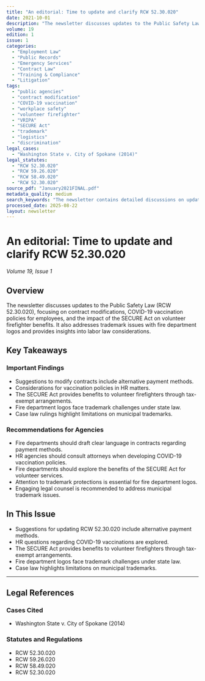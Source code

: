 ```yaml
---
title: "An editorial: Time to update and clarify RCW 52.30.020"
date: 2021-10-01
description: "The newsletter discusses updates to the Public Safety Law (RCW 52.30.020), focusing on contract modifications, COVID-19 vaccination policies for employees, and the impact of the SECURE Act on volunteer firefighter benefits. It also addresses trademark issues with fire department logos and provides insights into labor law considerations."
volume: 19
edition: 1
issue: 1
categories:
  - "Employment Law"
  - "Public Records"
  - "Emergency Services"
  - "Contract Law"
  - "Training & Compliance"
  - "Litigation"
tags:
  - "public agencies"
  - "contract modification"
  - "COVID-19 vaccination"
  - "workplace safety"
  - "volunteer firefighter"
  - "VRIPA"
  - "SECURE Act"
  - "trademark"
  - "logistics"
  - "discrimination"
legal_cases:
  - "Washington State v. City of Spokane (2014)"
legal_statutes:
  - "RCW 52.30.020"
  - "RCW 59.26.020"
  - "RCW 58.49.020"
  - "RCW 52.30.020"
source_pdf: "January2021FINAL.pdf"
metadata_quality: medium
search_keywords: "The newsletter contains detailed discussions on updating RCW 52.30.020, HR questions about COVID-19 vaccinations, the SECURE Act's impact on volunteer firefighters, trademark issues with fire departme..."
processed_date: 2025-08-22
layout: newsletter
---
```


# An editorial: Time to update and clarify RCW 52.30.020

*Volume 19, Issue 1*

## Overview

The newsletter discusses updates to the Public Safety Law (RCW 52.30.020), focusing on contract modifications, COVID-19 vaccination policies for employees, and the impact of the SECURE Act on volunteer firefighter benefits. It also addresses trademark issues with fire department logos and provides insights into labor law considerations.

## Key Takeaways

### Important Findings

- Suggestions to modify contracts include alternative payment methods.
- Considerations for vaccination policies in HR matters.
- The SECURE Act provides benefits to volunteer firefighters through tax-exempt arrangements.
- Fire department logos face trademark challenges under state law.
- Case law rulings highlight limitations on municipal trademarks.

### Recommendations for Agencies

- Fire departments should draft clear language in contracts regarding payment methods.
- HR agencies should consult attorneys when developing COVID-19 vaccination policies.
- Fire departments should explore the benefits of the SECURE Act for volunteer services.
- Attention to trademark protections is essential for fire department logos.
- Engaging legal counsel is recommended to address municipal trademark issues.

## In This Issue

- Suggestions for updating RCW 52.30.020 include alternative payment methods.
- HR questions regarding COVID-19 vaccinations are explored.
- The SECURE Act provides benefits to volunteer firefighters through tax-exempt arrangements.
- Fire department logos face trademark challenges under state law.
- Case law highlights limitations on municipal trademarks.

---

## Legal References

### Cases Cited

- Washington State v. City of Spokane (2014)

### Statutes and Regulations

- RCW 52.30.020
- RCW 59.26.020
- RCW 58.49.020
- RCW 52.30.020

